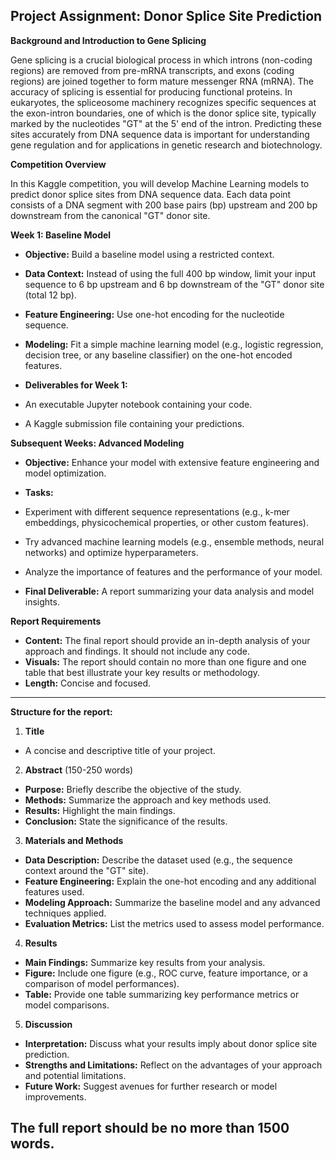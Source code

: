 ## Project Assignment: Donor Splice Site Prediction

**Background and Introduction to Gene Splicing**

Gene splicing is a crucial biological process in which introns (non-coding regions) are removed from pre-mRNA transcripts, and exons (coding regions) are joined together to form mature messenger RNA (mRNA). The accuracy of splicing is essential for producing functional proteins. In eukaryotes, the spliceosome machinery recognizes specific sequences at the exon-intron boundaries, one of which is the donor splice site, typically marked by the nucleotides "GT" at the 5' end of the intron. Predicting these sites accurately from DNA sequence data is important for understanding gene regulation and for applications in genetic research and biotechnology.

**Competition Overview**

In this Kaggle competition, you will develop Machine Learning models to predict donor splice sites from DNA sequence data. Each data point consists of a DNA segment with 200 base pairs (bp) upstream and 200 bp downstream from the canonical "GT" donor site.

**Week 1: Baseline Model**

-   **Objective:** Build a baseline model using a restricted context.
-   **Data Context:** Instead of using the full 400 bp window, limit your input sequence to 6 bp upstream and 6 bp downstream of the "GT" donor site (total 12 bp).
-   **Feature Engineering:** Use one-hot encoding for the nucleotide sequence.
-   **Modeling:** Fit a simple machine learning model (e.g., logistic regression, decision tree, or any baseline classifier) on the one-hot encoded features.
-   **Deliverables for Week 1:**

-   An executable Jupyter notebook containing your code.
-   A Kaggle submission file containing your predictions.

**Subsequent Weeks: Advanced Modeling**

-   **Objective:** Enhance your model with extensive feature engineering and model optimization.
-   **Tasks:**

-   Experiment with different sequence representations (e.g., k-mer embeddings, physicochemical properties, or other custom features).
-   Try advanced machine learning models (e.g., ensemble methods, neural networks) and optimize hyperparameters.
-   Analyze the importance of features and the performance of your model.

-   **Final Deliverable:** A report summarizing your data analysis and model insights.

**Report Requirements**

-   **Content:** The final report should provide an in-depth analysis of your approach and findings. It should not include any code.
-   **Visuals:** The report should contain no more than one figure and one table that best illustrate your key results or methodology.
-   **Length:** Concise and focused.

----------

**Structure for the** **report:**

1.  **Title**

-   A concise and descriptive title of your project.

2.  **Abstract** (150-250 words)

-   **Purpose:** Briefly describe the objective of the study.
-   **Methods:** Summarize the approach and key methods used.
-   **Results:** Highlight the main findings.
-   **Conclusion:** State the significance of the results.

3.  **Materials and Methods**

-   **Data Description:** Describe the dataset used (e.g., the sequence context around the "GT" site).
-   **Feature Engineering:** Explain the one-hot encoding and any additional features used.
-   **Modeling Approach:** Summarize the baseline model and any advanced techniques applied.
-   **Evaluation Metrics:** List the metrics used to assess model performance.

4.  **Results**

-   **Main Findings:** Summarize key results from your analysis.
-   **Figure:** Include one figure (e.g., ROC curve, feature importance, or a comparison of model performances).
-   **Table:** Provide one table summarizing key performance metrics or model comparisons.

5.  **Discussion**

-   **Interpretation:** Discuss what your results imply about donor splice site prediction.
-   **Strengths and Limitations:** Reflect on the advantages of your approach and potential limitations.
-   **Future Work:** Suggest avenues for further research or model improvements.

## The full report should be no more than 1500 words.
